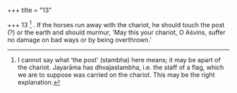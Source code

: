 +++
title = "13"

+++
13 [^4] . If the horses run away with the chariot, he should touch the post (?) or the earth and should murmur, 'May this your chariot, O Aśvins, suffer no damage on bad ways or by being overthrown.'


[^4]:  I cannot say what 'the post' (stambha) here means; it may be apart of the chariot. Jayarāma has dhvajastambha, i.e. the staff of a flag, which we are to suppose was carried on the chariot. This may be the right explanation.
